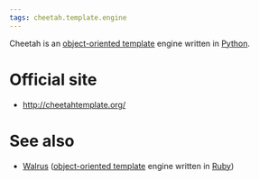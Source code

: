 ```yaml
---
tags: cheetah.template.engine
---
```


Cheetah is an [object-oriented template](/wiki/object-oriented_template) engine written in [Python](/wiki/Python).

# Official site

-   <http://cheetahtemplate.org/>

# See also

-   [Walrus](/wiki/Walrus) ([object-oriented template](/wiki/object-oriented_template) engine written in [Ruby](/wiki/Ruby))

